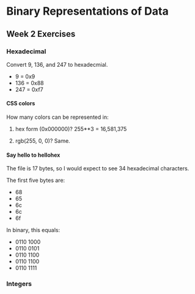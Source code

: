 # Binary Representations of Data

## Week 2 Exercises

### Hexadecimal

Convert 9, 136, and 247 to hexadecmial.

* 9 = 0x9
* 136 = 0x88
* 247 = 0xf7

#### CSS colors

How many colors can be represented in:
1. hex form (0x000000)?
255**3 = 16,581,375

2. rgb(255, 0, 0)?
Same.

#### Say hello to hellohex

The file is 17 bytes, so I would expect to see 34 hexadecimal characters.

The first five bytes are:  
* 68
* 65
* 6c
* 6c
* 6f

In binary, this equals:
* 0110 1000
* 0110 0101
* 0110 1100
* 0110 1100
* 0110 1111

### Integers






